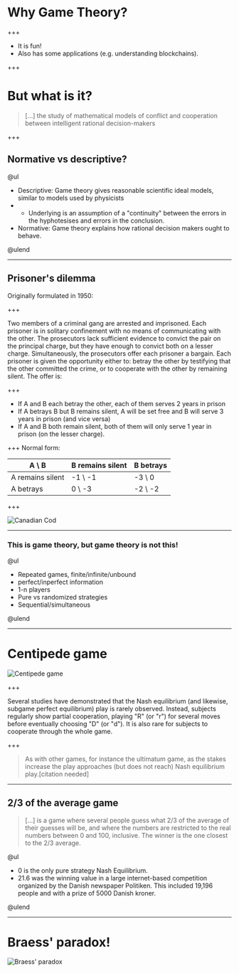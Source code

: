 # Why Game Theory?

+++

* It is fun!
* Also has some applications (e.g. understanding blockchains). 

+++

# But what is it?

> [...] the study of mathematical models of conflict and cooperation between intelligent rational decision-makers

+++

## Normative vs descriptive?

@ul

- Descriptive: Game theory gives reasonable scientific ideal models, similar to models used by physicists
-   - Underlying is an assumption of a "continuity" between the errors in the hyphotesises and errors in the conclusion.
- Normative: Game theory explains how rational decision makers ought to behave. 

@ulend

---

## Prisoner's dilemma

Originally formulated in 1950:

+++

Two members of a criminal gang are arrested and imprisoned. Each prisoner is in solitary confinement with no means of communicating with the other. The prosecutors lack sufficient evidence to convict the pair on the principal charge, but they have enough to convict both on a lesser charge. Simultaneously, the prosecutors offer each prisoner a bargain. Each prisoner is given the opportunity either to: betray the other by testifying that the other committed the crime, or to cooperate with the other by remaining silent. The offer is:

+++

* If A and B each betray the other, each of them serves 2 years in prison
* If A betrays B but B remains silent, A will be set free and B will serve 3 years in prison (and vice versa)
* If A and B both remain silent, both of them will only serve 1 year in prison (on the lesser charge).

+++
Normal form:

| A \ B            | B remains silent | B betrays |
|------------------|------------------|-----------|
| A remains silent | -1 \ -1          | -3 \ 0    | 
| A betrays        | 0 \ -3           | -2 \ -2   |


+++

![Canadian Cod](https://upload.wikimedia.org/wikipedia/commons/5/54/Surexploitation_morue_surp%C3%AAcheEn.jpg)

---

### This is game theory, but game theory is not this!

@ul 

* Repeated games, finite/infinite/unbound
* perfect/inperfect information
* 1-n players
* Pure vs randomized strategies
* Sequential/simultaneous

@ulend

---

# Centipede game

![Centipede game](https://upload.wikimedia.org/wikipedia/commons/thumb/6/68/Centipede_game.png/800px-Centipede_game.png)

+++

Several studies have demonstrated that the Nash equilibrium (and likewise, subgame perfect equilibrium) play is rarely observed. Instead, subjects regularly show partial cooperation, playing "R" (or "r") for several moves before eventually choosing "D" (or "d"). It is also rare for subjects to cooperate through the whole game.

+++ 

> As with other games, for instance the ultimatum game, as the stakes increase the play approaches (but does not reach) Nash equilibrium play.[citation needed]

---

## 2/3 of the average game

> [...] is a game where several people guess what 2/3 of the average of their guesses will be, and where the numbers are restricted to the real numbers between 0 and 100, inclusive. The winner is the one closest to the 2/3 average.
 
@ul
* 0 is the only pure strategy Nash Equilibrium.
* 21.6 was the winning value in a large internet-based competition organized by the Danish newspaper Politiken. This included 19,196 people and with a prize of 5000 Danish kroner.

@ulend

---

# Braess' paradox!

![Braess' paradox](https://upload.wikimedia.org/wikipedia/commons/0/01/Braess_paradox_road_example.svg)
